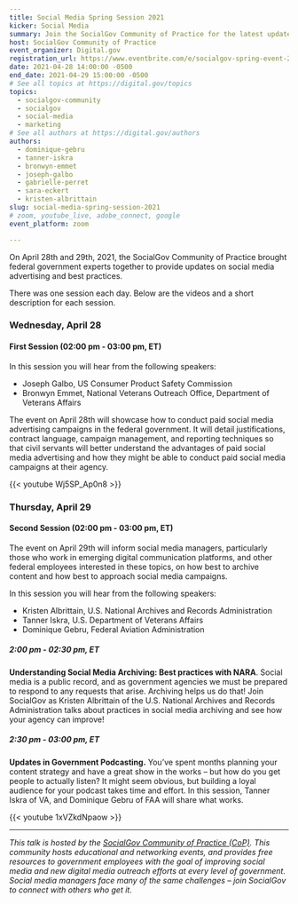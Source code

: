```yaml
---
title: Social Media Spring Session 2021
kicker: Social Media
summary: Join the SocialGov Community of Practice for the latest updates on social media topics including advertising campaigns, content archiving, and podcasting.
host: SocialGov Community of Practice
event_organizer: Digital.gov
registration_url: https://www.eventbrite.com/e/socialgov-spring-event-2021-tickets-151530260087
date: 2021-04-28 14:00:00 -0500
end_date: 2021-04-29 15:00:00 -0500
# See all topics at https://digital.gov/topics
topics:
  - socialgov-community
  - socialgov
  - social-media
  - marketing
# See all authors at https://digital.gov/authors
authors:
  - dominique-gebru
  - tanner-iskra
  - bronwyn-emmet
  - joseph-galbo
  - gabrielle-perret
  - sara-eckert
  - kristen-albrittain
slug: social-media-spring-session-2021
# zoom, youtube_live, adobe_connect, google
event_platform: zoom

---
```


On April 28th and 29th, 2021, the SocialGov Community of Practice brought federal government experts together to provide updates on social media advertising and best practices.

There was one session each day. Below are the videos and a short description for each session.

### Wednesday, April 28

#### First Session (02:00 pm - 03:00 pm, ET)

In this session you will hear from the following speakers:

* Joseph Galbo, US Consumer Product Safety Commission
* Bronwyn Emmet, National Veterans Outreach Office, Department of Veterans Affairs

The event on April 28th will showcase how to conduct paid social media advertising campaigns in the federal government. It will detail justifications, contract language, campaign management, and reporting techniques so that civil servants will better understand the advantages of paid social media advertising and how they might be able to conduct paid social media campaigns at their agency.

{{< youtube Wj5SP_Ap0n8 >}}

### Thursday, April 29

#### Second Session (02:00 pm - 03:00 pm, ET)

The event on April 29th will inform social media managers, particularly those who work in emerging digital communication platforms, and other federal employees interested in these topics, on how best to archive content and how best to approach social media campaigns.

In this session you will hear from the following speakers:

* Kristen Albrittain,  U.S. National Archives and Records Administration
* Tanner Iskra, U.S. Department of Veterans Affairs
* Dominique Gebru, Federal Aviation Administration

##### 2:00 pm - 02:30 pm, ET

**Understanding Social Media Archiving: Best practices with NARA**. Social media is a public record, and as government agencies we must be prepared to respond to any requests that arise. Archiving helps us do that! Join SocialGov as Kristen Albrittain of the U.S. National Archives and Records Administration talks about practices in social media archiving and see how your agency can improve!

##### 2:30 pm - 03:00 pm, ET

**Updates in Government Podcasting.** You’ve spent months planning your content strategy and have a great show in the works – but how do you get people to actually listen? It might seem obvious, but building a loyal audience for your podcast takes time and effort. In this session, Tanner Iskra of VA, and Dominique Gebru of FAA will share what works.

{{< youtube 1xVZkdNpaow >}}

- - -

*This talk is hosted by the [SocialGov Community of Practice (CoP)](https://digital.gov/communities/social-media/). This community hosts educational and networking events, and provides free resources to government employees with the goal of improving social media and new digital media outreach efforts at every level of government. Social media managers face many of the same challenges – join SocialGov to connect with others who get it.*
